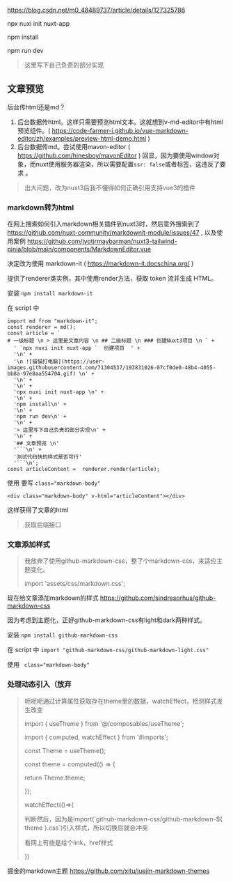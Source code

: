 

https://blog.csdn.net/m0_48489737/article/details/127325786

npx nuxi init nuxt-app 

npm install

npm run dev

> 这里写下自己负责的部分实现

## 文章预览 

后台传html还是md？

1. 后台数据传html。这样只需要预览html文本。这就想到v-md-editor中有html预览组件。( https://code-farmer-i.github.io/vue-markdown-editor/zh/examples/preview-html-demo.html ) 
2. 后台数据传md。尝试使用mavon-editor ( https://github.com/hinesboy/mavonEditor ) 回显，因为要使用window对象，而nuxt使用服务器渲染，所以需要配置`ssr: false`或者<no-ssr></no-sssr>标签，这违反了要求 。

> 出大问题，改为nuxt3后我不懂得如何正确引用支持vue3的插件

### markdown转为html

在网上搜索如何引入markdown相关插件到nuxt3时，然后意外搜索到了  https://github.com/nuxt-community/markdownit-module/issues/47 , 以及使用案例  https://github.com/jyotirmaybarman/nuxt3-tailwind-pinia/blob/main/components/MarkdownEditor.vue

决定改为使用 markdown-it ( https://markdown-it.docschina.org/ )

提供了renderer类实例，其中使用render方法，获取 token 流并生成 HTML。

安装 `npm install markdown-it`

在 script 中

```
import md from "markdown-it";
const renderer = md();
const article = `
# 一级标题 \n > 这里是文章内容 \n ## 二级标题 \n ### 创建Nuxt3项目 \n ` +
  ' `npx nuxi init nuxt-app `  创建项目  ' +
  '\n' +
  '\n ![猫猫打电脑](https://user-images.githubusercontent.com/71304537/193831026-07cf0de0-48b4-4055-bb8a-97e8aa554704.gif) \n' +
  '\n' +
  '\n' +
  'npx nuxi init nuxt-app \n' +
  '\n' +
  'npm install\n' +
  '\n' +
  'npm run dev\n' +
  '\n' +
  '> 这里写下自己负责的部分实现\n' +
  '\n' +
  '## 文章预览 \n' 
  '```\n' +
  '测试代码快的样式是否可行'
  '```\n';
const articleContent =  renderer.render(article);
```

使用 要写  `class="markdown-body"`

```
<div class="markdown-body" v-html="articleContent"></div>
```

这样获得了文章的html

> 获取后端接口

### 文章添加样式

> 我放弃了使用github-markdown-css，整了个markdown-css，来适应主题变化。
>
> import 'assets/css/markdown.css';

现在给文章添加markdown的样式 https://github.com/sindresorhus/github-markdown-css

因为考虑到主题化，正好github-markdown-css有light和dark两种样式。

安装 `npm install github-markdown-css`

在 script 中 `import "github-markdown-css/github-markdown-light.css"`

使用 ` class="markdown-body"`

### 处理动态引入（放弃

> 呃呃呃通过计算属性获取存在theme里的数据，watchEffect，检测样式发生改变
>
> import { useTheme } from '@/composables/useTheme';
>
> import {  computed, watchEffect } from '#imports';
>
> const Theme = useTheme();
>
> const theme = computed(() => {
>
>  return Theme.theme;
>
> });
>
>  watchEffect(()=>{
>
> 判断然后，因为是import(\`github-markdown-css/github-markdown-${ theme }.css\`)引入样式，所以切换后就会冲突
>
> 看网上有些是给个link，href样式
>
> })

掘金的markdown主题  https://github.com/xitu/juejin-markdown-themes

